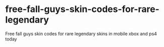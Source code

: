 # free-fall-guys-skin-codes-for-rare-legendary
Free fall guys skin codes for rare legendary skins in mobile xbox and ps4 today
